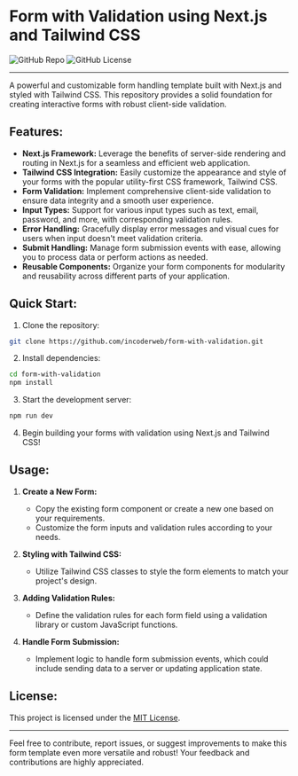 # Form with Validation using Next.js and Tailwind CSS

![GitHub Repo](https://img.shields.io/github/stars/incoderweb/form-with-validation.svg?style=flat&label=Stars)
![GitHub License](https://img.shields.io/github/license/incoderweb/form-with-validation.svg?style=flat&label=License)

---

A powerful and customizable form handling template built with Next.js and styled with Tailwind CSS. This repository provides a solid foundation for creating interactive forms with robust client-side validation.

## Features:

- **Next.js Framework:** Leverage the benefits of server-side rendering and routing in Next.js for a seamless and efficient web application.
- **Tailwind CSS Integration:** Easily customize the appearance and style of your forms with the popular utility-first CSS framework, Tailwind CSS.
- **Form Validation:** Implement comprehensive client-side validation to ensure data integrity and a smooth user experience.
- **Input Types:** Support for various input types such as text, email, password, and more, with corresponding validation rules.
- **Error Handling:** Gracefully display error messages and visual cues for users when input doesn't meet validation criteria.
- **Submit Handling:** Manage form submission events with ease, allowing you to process data or perform actions as needed.
- **Reusable Components:** Organize your form components for modularity and reusability across different parts of your application.

## Quick Start:

1. Clone the repository:

```bash
git clone https://github.com/incoderweb/form-with-validation.git
```

2. Install dependencies:

```bash
cd form-with-validation
npm install
```

3. Start the development server:

```bash
npm run dev
```

4. Begin building your forms with validation using Next.js and Tailwind CSS!

## Usage:

1. **Create a New Form:**
   - Copy the existing form component or create a new one based on your requirements.
   - Customize the form inputs and validation rules according to your needs.

2. **Styling with Tailwind CSS:**
   - Utilize Tailwind CSS classes to style the form elements to match your project's design.

3. **Adding Validation Rules:**
   - Define the validation rules for each form field using a validation library or custom JavaScript functions.

4. **Handle Form Submission:**
   - Implement logic to handle form submission events, which could include sending data to a server or updating application state.

## License:

This project is licensed under the [MIT License](LICENSE).

---

Feel free to contribute, report issues, or suggest improvements to make this form template even more versatile and robust! Your feedback and contributions are highly appreciated.
